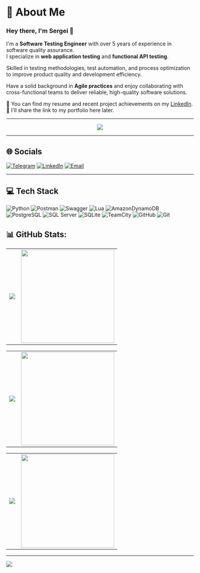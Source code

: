 # 💫 About Me

### Hey there, I'm Sergei 👋

I'm a **Software Testing Engineer** with over 5 years of experience in software quality assurance.  
I specialize in **web application testing** and **functional API testing**.

Skilled in testing methodologies, test automation, and process optimization to improve product quality and development efficiency.

Have a solid background in **Agile practices** and enjoy collaborating with cross-functional teams to deliver reliable, high-quality software solutions.

📄 You can find my resume and recent project achievements on my [LinkedIn](https://linkedin.com/in/sergei-r-twel).  
📁 I'll share the link to my portfolio here later.

---

<p align="center">
  <img src="https://i.ibb.co/PGGkFQSg/samurai.jpg"/>
</p>

---

## 🌐 Socials

[![Telegram](https://img.shields.io/badge/Telegram-2CA5E0?style=flat-square&logo=telegram&logoColor=white)](https://t.me/Twelfth64)
[![LinkedIn](https://img.shields.io/badge/LinkedIn-0077B5?style=flat-square&logo=linkedin&logoColor=white)](https://linkedin.com/in/sergei-r-twel)
[![Email](https://img.shields.io/badge/Email-D14836?style=flat-square&logo=gmail&logoColor=white)](mailto:twelfth641@gmail.com)

---

## 💻 Tech Stack

![Python](https://img.shields.io/badge/python-3670A0?style=for-the-badge&logo=python&logoColor=ffdd54)
![Postman](https://img.shields.io/badge/Postman-FF6C37?style=for-the-badge&logo=postman&logoColor=white)
![Swagger](https://img.shields.io/badge/Swagger-%23Clojure?style=for-the-badge&logo=swagger&logoColor=white)
![Lua](https://img.shields.io/badge/lua-2C2D72?style=for-the-badge&logo=lua&logoColor=white)
![AmazonDynamoDB](https://img.shields.io/badge/Amazon%20DynamoDB-4053D6?style=for-the-badge&logo=Amazon%20DynamoDB&logoColor=white)
![PostgreSQL](https://img.shields.io/badge/PostgreSQL-316192?style=for-the-badge&logo=postgresql&logoColor=white)
![SQL Server](https://img.shields.io/badge/SQL%20Server-CC2927?style=for-the-badge&logo=microsoft%20sql%20server&logoColor=white)
![SQLite](https://img.shields.io/badge/SQLite-07405E?style=for-the-badge&logo=sqlite&logoColor=white)
![TeamCity](https://img.shields.io/badge/TeamCity-000000?style=for-the-badge&logo=teamcity&logoColor=white)
![GitHub](https://img.shields.io/badge/GitHub-121011?style=for-the-badge&logo=github&logoColor=white)
![Git](https://img.shields.io/badge/Git-F05032?style=for-the-badge&logo=git&logoColor=white)

## 📊 GitHub Stats:

<table>
  <tr>
    <td>
      <img src="https://github-readme-stats.vercel.app/api?username=sergei-r-loved&theme=tokyonight&hide_border=true&include_all_commits=true&count_private=false" />
    </td>
    <td>
      <img src="https://media2.giphy.com/media/v1.Y2lkPTc5MGI3NjExa3c1d3V6NXVmZnR2a3ZqemR6NXBrdXg1bWF2a2w0N3NneGNuZ3F5MiZlcD12MV9pbnRlcm5hbF9naWZfYnlfaWQmY3Q9Zw/NSp4gZzvJNUUahfPMf/giphy.gif" width="250" />
    </td>
  </tr>
</table>

<table>
  <tr>
    <td>
      <img src="https://nirzak-streak-stats.vercel.app/?user=sergei-r-loved&theme=tokyonight&hide_border=true" />
    </td>
    <td>
      <img src="https://media3.giphy.com/media/v1.Y2lkPTc5MGI3NjExMzQzMzBtbmluODB2aXBnOW9rZ21keW5yMWI5emFxdGEwZXcwOWQ4bCZlcD12MV9pbnRlcm5hbF9naWZfYnlfaWQmY3Q9Zw/7XaeBWxjh1A6k/giphy.gif" width="250" />
    </td>
  </tr>
</table>

<table>
  <tr>
    <td>
      <img src="https://github-readme-stats.vercel.app/api/top-langs/?username=sergei-r-loved&theme=tokyonight&hide_border=true&include_all_commits=true&count_private=false&layout=compact" />
    </td>
    <td>
      <img src="https://media4.giphy.com/media/v1.Y2lkPTc5MGI3NjExNTIzdTdnd2phcWczM2pnZWYzc2FkYmhubjJjbXl3ZW56c2I5MTgwbyZlcD12MV9pbnRlcm5hbF9naWZfYnlfaWQmY3Q9Zw/OHAokeoflaHpC/giphy.gif" width="250" />
    </td>
  </tr>
</table>

---

[![](https://visitcount.itsvg.in/api?id=sergei-r-loved&icon=2&color=5)](https://visitcount.itsvg.in)
